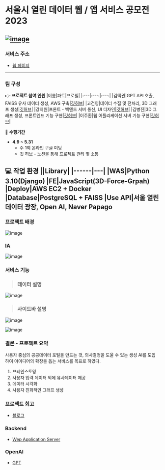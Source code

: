 # 서울시 열린 데이터 웹 / 앱 서비스 공모전 2023
[![image](https://user-images.githubusercontent.com/118493627/230771019-846ead77-1796-4896-980f-7d84a3f8591b.png)](https://data.seoul.go.kr/#)
---
### 서비스 주소
- [웹 페이지](http://3.39.242.243:8000/web/)
---
### 팀 구성

  :point_right: **프로젝트 참여 인원**
  |이름|파트|프로필|
  |:---|:---:|:---:|
  |김택관|GPT API 호출, FAISS 유사 데이터 생성, AWS 구축|[깃허브](https://github.com/KimTaekGwan)|
  |고건영|데이터 수집 및 전처리, 3D 그래프 생성|[깃허브](https://github.com/goodyoung)|
  |강지원|프론트 - 백엔드 서버 통신, UI 디자인|[깃허브](https://github.com/kanggeowon)|
  |김병진|3D 그래프 생성, 프론트엔드 기능 구현|[깃허브](https://github.com/0BackFlash0)|
  |이주환|웹 어플리케이션 서버 기능 구현|[깃허브](https://github.com/LeeJuHwan)|
   
:date:   **수행기간** 
- **4.9 ~ 5.31**
  - 주 1회 온라인 구글 미팅
  - 깃 허브 - 노션을 통해 프로젝트 관리 및 소통
    
:computer: **작업 환경**
  ||Library|
  |------|---|
  |**WAS**|**Python 3.10**(**Django**)
  |**FE**|**JavaScript(3D-Force-Grpah)**
  |**Deploy**|**AWS EC2** + **Docker**
  |**Database**|**PostgreSQL** + **FAISS**
  |**Use API**|**서울 열린데이터 광장**, **Open AI**, **Naver Papago**
---
### 프로젝트 배경
![image](https://github.com/LeeJuHwan/SeoulDataService/assets/118493627/68cc4fbe-cee4-4758-93d6-e3e9aa430efb)


### IA
![image](https://github.com/LeeJuHwan/SeoulDataService/assets/118493627/ac4f9cb0-10e1-41eb-87b4-247ed6756df2)

### 서비스 기능
> ### 데이터 설명
![image](https://github.com/LeeJuHwan/SeoulDataService/assets/118493627/c9645447-a754-4d50-8b89-ff3d41d809e7)

> ### 사이드바 설명
![image](https://github.com/LeeJuHwan/SeoulDataService/assets/118493627/b6e6c866-84ae-4641-9d86-ed3341d9c288)

![image](https://github.com/LeeJuHwan/SeoulDataService/assets/118493627/97484bf3-fc7a-4218-ae80-d1f19e293678)


### 결론 - 프로젝트 요약
사용자 중심의 공공데이터 포털을 만드는 것, 의사결정을 도울 수 있는 생성 AI를 도입 하여 아이디어의 확장을 돕는 서비스를 목표로 하였다.

1. 브레인스토밍
2. 사용자 입력 데이터 외에 유사데이터 제공
3. 데이터 시각화
4. 사용자 친화적인 그래프 생성

### 프로젝트 회고
- [블로그](https://velog.io/@1eejuhwany/%EC%84%9C%EC%9A%B8%EC%97%B4%EB%A6%B0%EB%8D%B0%EC%9D%B4%ED%84%B0-%EC%9B%B9-%EC%95%B1-%EA%B3%B5%EB%AA%A8%EC%A0%84-%EC%B0%B8%EA%B0%80-%EB%B0%8F-%ED%9A%8C%EA%B3%A0)

### Backend
- [Wep Application Server](./backend/README.md)

### OpenAI
- [GPT](./GPT/README.md)

